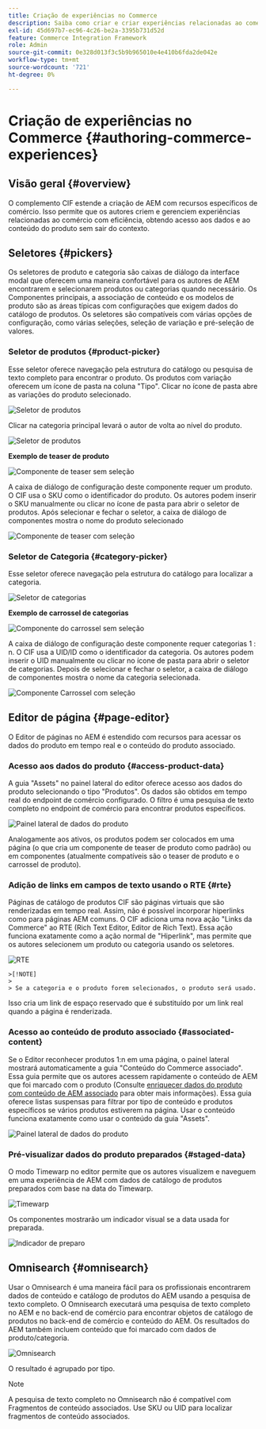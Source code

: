 ```yaml
---
title: Criação de experiências no Commerce
description: Saiba como criar e criar experiências relacionadas ao comércio com eficiência obtendo acesso aos dados e ao conteúdo do produto sem sair do contexto.
exl-id: 45d697b7-ec96-4c26-be2a-3395b731d52d
feature: Commerce Integration Framework
role: Admin
source-git-commit: 0e328d013f3c5b9b965010e4e410b6fda2de042e
workflow-type: tm+mt
source-wordcount: '721'
ht-degree: 0%

---
```


# Criação de experiências no Commerce {#authoring-commerce-experiences}

## Visão geral {#overview}

O complemento CIF estende a criação de AEM com recursos específicos de comércio. Isso permite que os autores criem e gerenciem experiências relacionadas ao comércio com eficiência, obtendo acesso aos dados e ao conteúdo do produto sem sair do contexto.

## Seletores {#pickers}

Os seletores de produto e categoria são caixas de diálogo da interface modal que oferecem uma maneira confortável para os autores de AEM encontrarem e selecionarem produtos ou categorias quando necessário. Os Componentes principais, a associação de conteúdo e os modelos de produto são as áreas típicas com configurações que exigem dados do catálogo de produtos. Os seletores são compatíveis com várias opções de configuração, como várias seleções, seleção de variação e pré-seleção de valores.

### Seletor de produtos {#product-picker}

Esse seletor oferece navegação pela estrutura do catálogo ou pesquisa de texto completo para encontrar o produto. Os produtos com variação oferecem um ícone de pasta na coluna &quot;Tipo&quot;. Clicar no ícone de pasta abre as variações do produto selecionado.

![Seletor de produtos](../assets/authoring/product-picker.png)

Clicar na categoria principal levará o autor de volta ao nível do produto.

![Seletor de produtos](../assets/authoring/product-picker-variation.png)

**Exemplo de teaser de produto**

![Componente de teaser sem seleção](../assets/authoring/teaser_component_without_selection.png)

A caixa de diálogo de configuração deste componente requer um produto. O CIF usa o SKU como o identificador do produto. Os autores podem inserir o SKU manualmente ou clicar no ícone de pasta para abrir o seletor de produtos. Após selecionar e fechar o seletor, a caixa de diálogo de componentes mostra o nome do produto selecionado

![Componente de teaser com seleção](../assets/authoring/teaser_component_with_selection.png)

### Seletor de Categoria {#category-picker}

Esse seletor oferece navegação pela estrutura do catálogo para localizar a categoria.

![Seletor de categorias](../assets/authoring/category-picker.png)

**Exemplo de carrossel de categorias**

![Componente do carrossel sem seleção](../assets/authoring/carousel_component_without_selection.png)

A caixa de diálogo de configuração deste componente requer categorias 1 : n. O CIF usa a UID/ID como o identificador da categoria. Os autores podem inserir o UID manualmente ou clicar no ícone de pasta para abrir o seletor de categorias. Depois de selecionar e fechar o seletor, a caixa de diálogo de componentes mostra o nome da categoria selecionada.

![Componente Carrossel com seleção](../assets/authoring/carousel_component_with_selection.png)

## Editor de página {#page-editor}

O Editor de páginas no AEM é estendido com recursos para acessar os dados do produto em tempo real e o conteúdo do produto associado.

### Acesso aos dados do produto {#access-product-data}

A guia &quot;Assets&quot; no painel lateral do editor oferece acesso aos dados do produto selecionando o tipo &quot;Produtos&quot;. Os dados são obtidos em tempo real do endpoint de comércio configurado. O filtro é uma pesquisa de texto completo no endpoint de comércio para encontrar produtos específicos.

![Painel lateral de dados do produto](../assets/authoring/products-side-panel.png)

Analogamente aos ativos, os produtos podem ser colocados em uma página (o que cria um componente de teaser de produto como padrão) ou em componentes (atualmente compatíveis são o teaser de produto e o carrossel de produto).

### Adição de links em campos de texto usando o RTE {#rte}

Páginas de catálogo de produtos CIF são páginas virtuais que são renderizadas em tempo real. Assim, não é possível incorporar hiperlinks como para páginas AEM comuns. O CIF adiciona uma nova ação &quot;Links da Commerce&quot; ao RTE (Rich Text Editor, Editor de Rich Text). Essa ação funciona exatamente como a ação normal de &quot;Hiperlink&quot;, mas permite que os autores selecionem um produto ou categoria usando os seletores.

![RTE](../assets/authoring/RTE.png)

    >[!NOTE]
    >
    > Se a categoria e o produto forem selecionados, o produto será usado.

Isso cria um link de espaço reservado que é substituído por um link real quando a página é renderizada.

### Acesso ao conteúdo de produto associado {#associated-content}

Se o Editor reconhecer produtos 1:n em uma página, o painel lateral mostrará automaticamente a guia &quot;Conteúdo do Commerce associado&quot;. Essa guia permite que os autores acessem rapidamente o conteúdo de AEM que foi marcado com o produto (Consulte [enriquecer dados do produto com conteúdo de AEM associado](./enrich-product-associated-content.md) para obter mais informações). Essa guia oferece listas suspensas para filtrar por tipo de conteúdo e produtos específicos se vários produtos estiverem na página. Usar o conteúdo funciona exatamente como usar o conteúdo da guia &quot;Assets&quot;.

![Painel lateral de dados do produto](../assets/authoring/associated-commerce-content-tab.png)

### Pré-visualizar dados do produto preparados {#staged-data}

O modo Timewarp no editor permite que os autores visualizem e naveguem em uma experiência de AEM com dados de catálogo de produtos preparados com base na data do Timewarp.

![Timewarp](../assets/authoring/timewarp.png)

Os componentes mostrarão um indicador visual se a data usada for preparada.

![Indicador de preparo](../assets/authoring/staged-indicator.png)

## Omnisearch {#omnisearch}

Usar o Omnisearch é uma maneira fácil para os profissionais encontrarem dados de conteúdo e catálogo de produtos do AEM usando a pesquisa de texto completo. O Omnisearch executará uma pesquisa de texto completo no AEM e no back-end de comércio para encontrar objetos de catálogo de produtos no back-end de comércio e conteúdo do AEM. Os resultados do AEM também incluem conteúdo que foi marcado com dados de produto/categoria.

![Omnisearch](../assets/authoring/omnisearch.png)

O resultado é agrupado por tipo.

>[!NOTE]
>
> A pesquisa de texto completo no Omnisearch não é compatível com Fragmentos de conteúdo associados. Use SKU ou UID para localizar fragmentos de conteúdo associados.
